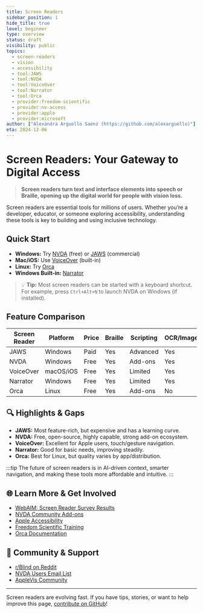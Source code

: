 ```yaml
---
title: Screen Readers
sidebar_position: 1
hide_title: true
level: beginner
type: overview
status: draft
visibility: public
topics:
  - screen-readers
  - vision
  - accessibility
  - tool:JAWS
  - tool:NVDA
  - tool:VoiceOver
  - tool:Narrator
  - tool:Orca
  - provider:freedom-scientific
  - provider:nv-access
  - provider:apple
  - provider:microsoft
author: ["Alexandra Arguello Saenz (https://github.com/alexarguello)"]
eta: 2024-12-06
---
```


# Screen Readers: Your Gateway to Digital Access

> **Screen readers turn text and interface elements into speech or Braille, opening up the digital world for people with vision loss.**

Screen readers are essential tools for millions of users. Whether you’re a developer, educator, or someone exploring accessibility, understanding these tools is key to building and using inclusive technology.

## Quick Start

- **Windows:** Try [NVDA](https://www.nvaccess.org/) (free) or [JAWS](https://www.freedomscientific.com/products/software/jaws/) (commercial)
- **Mac/iOS:** Use [VoiceOver](https://www.apple.com/accessibility/mac/vision/) (built-in)
- **Linux:** Try [Orca](https://help.gnome.org/users/orca/stable/)
- **Windows Built-in:** [Narrator](https://support.microsoft.com/en-us/windows/get-started-with-narrator-3e3e2b8a-ec8c-4e1c-9b1c-5c6e1a5c7b2e)

> 💡 **Tip:** Most screen readers can be started with a keyboard shortcut. For example, press `Ctrl+Alt+N` to launch NVDA on Windows (if installed).

## Feature Comparison

| Screen Reader | Platform         | Price      | Braille | Scripting | OCR/Image | Community |
|--------------|------------------|------------|---------|-----------|-----------|-----------|
| JAWS         | Windows          | Paid       | Yes     | Advanced  | Yes       | Large     |
| NVDA         | Windows          | Free       | Yes     | Add-ons   | Yes       | Large     |
| VoiceOver    | macOS/iOS        | Free       | Yes     | Limited   | Yes       | Apple     |
| Narrator     | Windows          | Free       | Yes     | Limited   | Yes       | Microsoft |
| Orca         | Linux            | Free       | Yes     | Add-ons   | No        | Open      |

## 🔍 Highlights & Gaps

- **JAWS:** Most feature-rich, but expensive and has a learning curve.
- **NVDA:** Free, open-source, highly capable, strong add-on ecosystem.
- **VoiceOver:** Excellent for Apple users, touch/gesture navigation.
- **Narrator:** Good for basic needs, improving steadily.
- **Orca:** Best for Linux, but quality varies by app/distribution.

:::tip
The future of screen readers is in AI-driven context, smarter navigation, and making these tools more affordable and intuitive.
:::

## 🌐 Learn More & Get Involved

- [WebAIM: Screen Reader Survey Results](https://webaim.org/projects/screenreadersurvey8/)
- [NVDA Community Add-ons](https://addons.nvda-project.org/)
- [Apple Accessibility](https://www.apple.com/accessibility/)
- [Freedom Scientific Training](https://www.freedomscientific.com/training/)
- [Orca Documentation](https://help.gnome.org/users/orca/stable/)

## 🤝 Community & Support

- [r/Blind on Reddit](https://www.reddit.com/r/Blind/)
- [NVDA Users Email List](https://nvda.groups.io/g/nvda)
- [AppleVis Community](https://www.applevis.com/)

---

Screen readers are evolving fast. If you have tips, stories, or want to help improve this page, [contribute on GitHub](https://github.com/alexarguello/flatmap-docs-kit)!
